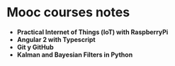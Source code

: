 # Mooc courses notes

- **Practical Internet of Things (loT) with RaspberryPi**
- **Angular 2 with Typescript**
- **Git y GitHub**
- **Kalman and Bayesian Filters in Python**

